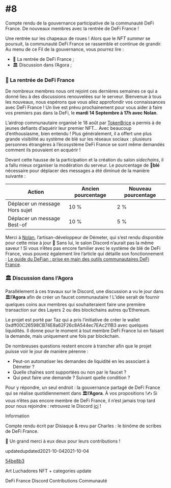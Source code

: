# #8

Compte rendu de la gouvernance participative de la communauté DeFi France. De nouveaux membres avec la rentrée de DeFi France !

Une rentrée sur les chapeaux de roues ! Alors que le _NFT summer_ se poursuit, la communauté DeFi France se rassemble et continue de grandir. Au menu de ce Fil de la gouvernance, vous pourrez lire :

* 📢 La rentrée de DeFi France ;
* 🏛️ Discussion dans l’Agora ;

### 📢 La rentrée de DeFi France <a href="la-rentree-de-defi-france" id="la-rentree-de-defi-france"></a>

De nombreux membres nous ont rejoint ces dernières semaines ce qui a donné lieu à des discussions renouvelées sur le serveur. Bienvenue à tous les nouveaux, nous espérons que vous allez approfondir vos connaissances avec DeFi France ! Un live est prévu prochainement pour vous aider à faire vos premiers pas dans la DeFi, le **mardi 14 Septembre à 17h avec Nolan**.

L’airdrop communautaire organisé le 18 août par [TokenBrice](https://twitter.com/TokenBrice) a permis à de jeunes defiants d’aquérir leur premier NFT… Avec beaucoup d’enthousiasme, bien entendu ! Plus généralement, il a offert une plus grande visibilité au système de blé sur les réseaux sociaux : plusieurs personnes étrangères à l’écosystème DeFi France se sont même demandés comment ils pouvaient en acquérir !

Devant cette hausse de la participation et la création du salon _sidechains_, il a fallu mieux organiser la modération du serveur. Le pourcentage de 🌾**blé** nécessaire pour déplacer des messages a été diminué de la manière suivante :

| Action                         | Ancien pourcentage | Nouveau pourcentage |
| ------------------------------ | ------------------ | ------------------- |
| Déplacer un message Hors sujet | 10 %               | 2 %                 |
| Déplacer un message Best-of    | 10 %               | 5 %                 |

Merci à [Nolan](https://twitter.com/NolanVanmoortel), l’artisan-développeur de Démeter, qui s’est rendu disponible pour cette mise à jour 🙏 Sans lui, le salon Discord n’aurait pas la même saveur ! Si vous n’êtes pas encore familier avec le système de blé de DeFi France, vous pouvez également lire l’article qui détaille son fonctionnement : [Le guide du DeFian : prise en main des outils communautaires DeFi France](https://tokenbrice.xyz/fr/guide-defian/#incitation--les-bases-du--bl%C3%A9).

### 🏛️ Discussion dans l’Agora <a href="discussion-dans-lagora" id="discussion-dans-lagora"></a>

Parallèlement à ces travaux sur le Discord, une discussion a vu le jour dans 🏛️**l’Agora** afin de créer un faucet communautaire ! L’idée serait de fournir quelques coins aux membres qui souhaiteraient faire une première transaction sur des Layers 2 ou des blockchains autres qu’Ethereum.

Le projet est porté par Taz qui a pris l’initiative de créer le wallet 0xdff00C26598CB74E8a62F26c8A544ec7EAc211B3 avec quelques liquidités. Il donne pour le moment à tout membre DeFi France lui en faisant la demande, mais uniquement une fois par blockchain.

De nombreuses questions restent encore à trancher afin que le projet puisse voir le jour de manière pérenne :

* Peut-on automatiser les demandes de liquidité en les associant à Démeter ?
* Quelle chaînes sont supportées ou non par le faucet ?
* Qui peut faire une demande ? Suivant quelle condition ?

Pour y répondre, un seul endroit : la gouvernance partagé de DeFi France qui se réalise quotidiennement dans 🏛️**l’Agora**. À vos propositions !✍ Si vous n’êtes pas encore membre de DeFi France, il n’est jamais trop tard pour nous rejoindre : retrouvez le Discord [ici](https://discord.gg/GuzNkFnZb4) !

Information

Compte rendu écrit par Disiaque & revu par Charles : le binôme de scribes de DeFi France.

🙏 Un grand merci à eux deux pour leurs contributions !

updatedupdated2021-10-042021-10-04

[54be8b3](https://github.com/TokenBrice/blog/commit/54be8b330118a5aac0a4fd5ed752ff3ff720d6df)

Art Luchadores NFT + categories update

DeFi France Discord Contributions Communauté
